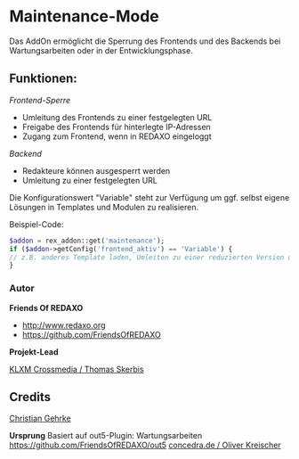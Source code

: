 # Maintenance-Mode 

Das AddOn ermöglicht die Sperrung des Frontends und des Backends bei Wartungsarbeiten oder in der Entwicklungsphase. 

## Funktionen: 
*Frontend-Sperre*
- Umleitung des Frontends zu einer festgelegten URL
- Freigabe des Frontends für hinterlegte IP-Adressen
- Zugang zum Frontend, wenn in REDAXO eingeloggt

*Backend*
- Redakteure können ausgesperrt werden
- Umleitung zu einer festgelegten URL

Die Konfigurationswert "Variable" steht zur Verfügung um ggf. selbst eigene Lösungen in Templates und Modulen zu realisieren. 

Beispiel-Code: 
``` php
$addon = rex_addon::get('maintenance');
if ($addon->getConfig('frontend_aktiv') == 'Variable') {
// z.B. anderes Template laden, Umleiten zu einer reduzierten Version usw. 
}
```

### Autor

**Friends Of REDAXO**

* http://www.redaxo.org
* https://github.com/FriendsOfREDAXO

**Projekt-Lead**

[KLXM Crossmedia / Thomas Skerbis](https://klxm.de)

## Credits
[Christian Gehrke](https://github.com/chrison94)

**Ursprung**
Basiert auf out5-Plugin: Wartungsarbeiten 
https://github.com/FriendsOfREDAXO/out5
[concedra.de / Oliver Kreischer](http://concedra.de)
